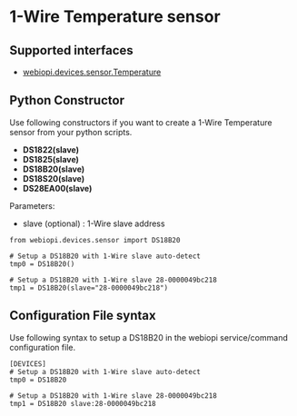 # 1-Wire Temperature sensor #

## Supported interfaces ##
  * [webiopi.devices.sensor.Temperature](SENSOR#Temperature.md)

## Python Constructor ##
Use following constructors if you want to create a 1-Wire Temperature sensor from your python scripts.
  * **DS1822(slave)**
  * **DS1825(slave)**
  * **DS18B20(slave)**
  * **DS18S20(slave)**
  * **DS28EA00(slave)**

Parameters:
  * slave (optional) : 1-Wire slave address

```
from webiopi.devices.sensor import DS18B20

# Setup a DS18B20 with 1-Wire slave auto-detect
tmp0 = DS18B20()

# Setup a DS18B20 with 1-Wire slave 28-0000049bc218
tmp1 = DS18B20(slave="28-0000049bc218")
```

## Configuration File syntax ##
Use following syntax to setup a DS18B20 in the webiopi service/command configuration file.
```
[DEVICES]
# Setup a DS18B20 with 1-Wire slave auto-detect
tmp0 = DS18B20

# Setup a DS18B20 with 1-Wire slave 28-0000049bc218
tmp1 = DS18B20 slave:28-0000049bc218
```